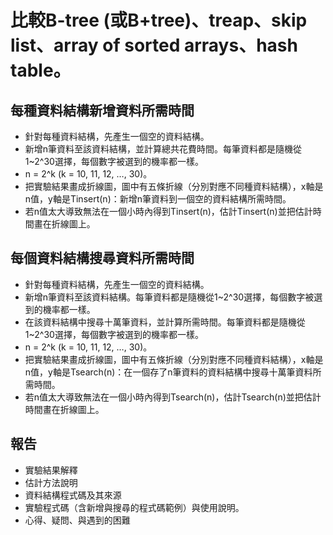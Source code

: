 # 比較B-tree (或B+tree)、treap、skip list、array of sorted arrays、hash table。

## 每種資料結構新增資料所需時間
- 針對每種資料結構，先產生一個空的資料結構。
-	新增n筆資料至該資料結構，並計算總共花費時間。每筆資料都是隨機從1~2^30選擇，每個數字被選到的機率都一樣。
-	n = 2^k (k = 10, 11, 12, …, 30)。
-	把實驗結果畫成折線圖，圖中有五條折線（分別對應不同種資料結構），x軸是n值，y軸是Tinsert(n)：新增n筆資料到一個空的資料結構所需時間。
-	若n值太大導致無法在一個小時內得到Tinsert(n)，估計Tinsert(n)並把估計時間畫在折線圖上。


## 每個資料結構搜尋資料所需時間
-	針對每種資料結構，先產生一個空的資料結構。
-	新增n筆資料至該資料結構。每筆資料都是隨機從1~2^30選擇，每個數字被選到的機率都一樣。
-	在該資料結構中搜尋十萬筆資料，並計算所需時間。每筆資料都是隨機從1~2^30選擇，每個數字被選到的機率都一樣。
-	n = 2^k (k = 10, 11, 12, …, 30)。
-	把實驗結果畫成折線圖，圖中有五條折線（分別對應不同種資料結構），x軸是n值，y軸是Tsearch(n)：在一個存了n筆資料的資料結構中搜尋十萬筆資料所需時間。
-	若n值太大導致無法在一個小時內得到Tsearch(n)，估計Tsearch(n)並把估計時間畫在折線圖上。


## 報告
-	實驗結果解釋
-	估計方法說明
-	資料結構程式碼及其來源
-	實驗程式碼（含新增與搜尋的程式碼範例）與使用說明。
-	心得、疑問、與遇到的困難

